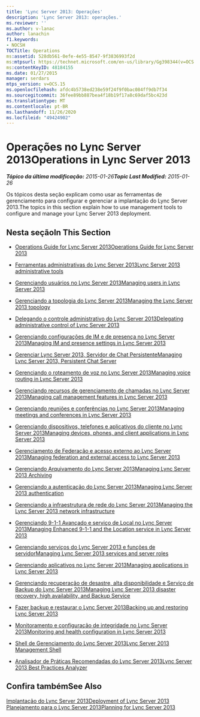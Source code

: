 ```yaml
---
title: 'Lync Server 2013: Operações'
description: 'Lync Server 2013: operações.'
ms.reviewer: ''
ms.author: v-lanac
author: lanachin
f1.keywords:
- NOCSH
TOCTitle: Operations
ms:assetid: 528db561-0efe-4e55-8547-9f3836993f2d
ms:mtpsurl: https://technet.microsoft.com/en-us/library/Gg398344(v=OCS.15)
ms:contentKeyID: 48184155
ms.date: 01/27/2015
manager: serdars
mtps_version: v=OCS.15
ms.openlocfilehash: afdc4b5738ed238e59f24f9f0bac084ff9db7f34
ms.sourcegitcommit: 36fee89bb887bea4f18b19f17a8c69daf5bc423d
ms.translationtype: MT
ms.contentlocale: pt-BR
ms.lasthandoff: 11/26/2020
ms.locfileid: "49424902"
---
```

# <a name="operations-in-lync-server-2013"></a><span data-ttu-id="a77b4-103">Operações no Lync Server 2013</span><span class="sxs-lookup"><span data-stu-id="a77b4-103">Operations in Lync Server 2013</span></span>

<div data-xmlns="http://www.w3.org/1999/xhtml">

<div class="topic" data-xmlns="http://www.w3.org/1999/xhtml" data-msxsl="urn:schemas-microsoft-com:xslt" data-cs="https://msdn.microsoft.com/">

<div data-asp="https://msdn2.microsoft.com/asp">



</div>

<div id="mainSection">

<div id="mainBody"><span data-ttu-id="a77b4-104">

<span> </span></span><span class="sxs-lookup"><span data-stu-id="a77b4-104">

<span> </span></span></span>

<span data-ttu-id="a77b4-105">_**Tópico da última modificação:** 2015-01-26_</span><span class="sxs-lookup"><span data-stu-id="a77b4-105">_**Topic Last Modified:** 2015-01-26_</span></span>

<span data-ttu-id="a77b4-106">Os tópicos desta seção explicam como usar as ferramentas de gerenciamento para configurar e gerenciar a implantação do Lync Server 2013.</span><span class="sxs-lookup"><span data-stu-id="a77b4-106">The topics in this section explain how to use management tools to configure and manage your Lync Server 2013 deployment.</span></span>

<div>

## <a name="in-this-section"></a><span data-ttu-id="a77b4-107">Nesta seção</span><span class="sxs-lookup"><span data-stu-id="a77b4-107">In This Section</span></span>

  - [<span data-ttu-id="a77b4-108">Operations Guide for Lync Server 2013</span><span class="sxs-lookup"><span data-stu-id="a77b4-108">Operations Guide for Lync Server 2013</span></span>](lync-server-2013-operations-guide.md)

  - [<span data-ttu-id="a77b4-109">Ferramentas administrativas do Lync Server 2013</span><span class="sxs-lookup"><span data-stu-id="a77b4-109">Lync Server 2013 administrative tools</span></span>](lync-server-2013-lync-server-administrative-tools.md)

  - [<span data-ttu-id="a77b4-110">Gerenciando usuários no Lync Server 2013</span><span class="sxs-lookup"><span data-stu-id="a77b4-110">Managing users in Lync Server 2013</span></span>](lync-server-2013-managing-users-in-lync-server.md)

  - [<span data-ttu-id="a77b4-111">Gerenciando a topologia do Lync Server 2013</span><span class="sxs-lookup"><span data-stu-id="a77b4-111">Managing the Lync Server 2013 topology</span></span>](lync-server-2013-managing-the-lync-server-topology.md)

  - [<span data-ttu-id="a77b4-112">Delegando o controle administrativo do Lync Server 2013</span><span class="sxs-lookup"><span data-stu-id="a77b4-112">Delegating administrative control of Lync Server 2013</span></span>](lync-server-2013-delegating-administrative-control-of-lync-server.md)

  - [<span data-ttu-id="a77b4-113">Gerenciando configurações de IM e de presença no Lync Server 2013</span><span class="sxs-lookup"><span data-stu-id="a77b4-113">Managing IM and presence settings in Lync Server 2013</span></span>](lync-server-2013-managing-im-and-presence-settings.md)

  - [<span data-ttu-id="a77b4-114">Gerenciar Lync Server 2013, Servidor de Chat Persistente</span><span class="sxs-lookup"><span data-stu-id="a77b4-114">Managing Lync Server 2013, Persistent Chat Server</span></span>](managing-lync-server-2013-persistent-chat-server.md)

  - [<span data-ttu-id="a77b4-115">Gerenciando o roteamento de voz no Lync Server 2013</span><span class="sxs-lookup"><span data-stu-id="a77b4-115">Managing voice routing in Lync Server 2013</span></span>](lync-server-2013-managing-voice-routing.md)

  - [<span data-ttu-id="a77b4-116">Gerenciando recursos de gerenciamento de chamadas no Lync Server 2013</span><span class="sxs-lookup"><span data-stu-id="a77b4-116">Managing call management features in Lync Server 2013</span></span>](lync-server-2013-managing-call-management-features.md)

  - [<span data-ttu-id="a77b4-117">Gerenciando reuniões e conferências no Lync Server 2013</span><span class="sxs-lookup"><span data-stu-id="a77b4-117">Managing meetings and conferences in Lync Server 2013</span></span>](lync-server-2013-managing-meetings-and-conferences.md)

  - [<span data-ttu-id="a77b4-118">Gerenciando dispositivos, telefones e aplicativos do cliente no Lync Server 2013</span><span class="sxs-lookup"><span data-stu-id="a77b4-118">Managing devices, phones, and client applications in Lync Server 2013</span></span>](lync-server-2013-managing-devices-phones-and-client-applications.md)

  - [<span data-ttu-id="a77b4-119">Gerenciamento de Federação e acesso externo ao Lync Server 2013</span><span class="sxs-lookup"><span data-stu-id="a77b4-119">Managing federation and external access to Lync Server 2013</span></span>](lync-server-2013-managing-federation-and-external-access-to-lync-server-2013.md)

  - [<span data-ttu-id="a77b4-120">Gerenciando Arquivamento do Lync Server 2013</span><span class="sxs-lookup"><span data-stu-id="a77b4-120">Managing Lync Server 2013 Archiving</span></span>](lync-server-2013-managing-archiving.md)

  - [<span data-ttu-id="a77b4-121">Gerenciando a autenticação do Lync Server 2013</span><span class="sxs-lookup"><span data-stu-id="a77b4-121">Managing Lync Server 2013 authentication</span></span>](lync-server-2013-managing-lync-server-authentication.md)

  - [<span data-ttu-id="a77b4-122">Gerenciando a infraestrutura de rede do Lync Server 2013</span><span class="sxs-lookup"><span data-stu-id="a77b4-122">Managing the Lync Server 2013 network infrastructure</span></span>](lync-server-2013-managing-the-lync-server-2013-network-infrastructure.md)

  - [<span data-ttu-id="a77b4-123">Gerenciando 9-1-1 Avançado e serviço de Local no Lync Server 2013</span><span class="sxs-lookup"><span data-stu-id="a77b4-123">Managing Enhanced 9-1-1 and the Location service in Lync Server 2013</span></span>](lync-server-2013-managing-enhanced-9-1-1-and-the-location-service.md)

  - [<span data-ttu-id="a77b4-124">Gerenciando serviços do Lync Server 2013 e funções de servidor</span><span class="sxs-lookup"><span data-stu-id="a77b4-124">Managing Lync Server 2013 services and server roles</span></span>](lync-server-2013-managing-lync-server-services-and-server-roles.md)

  - [<span data-ttu-id="a77b4-125">Gerenciando aplicativos no Lync Server 2013</span><span class="sxs-lookup"><span data-stu-id="a77b4-125">Managing applications in Lync Server 2013</span></span>](lync-server-2013-managing-applications.md)

  - [<span data-ttu-id="a77b4-126">Gerenciando recuperação de desastre, alta disponibilidade e Serviço de Backup do Lync Server 2013</span><span class="sxs-lookup"><span data-stu-id="a77b4-126">Managing Lync Server 2013 disaster recovery, high availability, and Backup Service</span></span>](lync-server-2013-managing-lync-server-disaster-recovery-high-availability-and-backup-service.md)

  - [<span data-ttu-id="a77b4-127">Fazer backup e restaurar o Lync Server 2013</span><span class="sxs-lookup"><span data-stu-id="a77b4-127">Backing up and restoring Lync Server 2013</span></span>](lync-server-2013-backing-up-and-restoring-lync-server.md)

  - [<span data-ttu-id="a77b4-128">Monitoramento e configuração de integridade no Lync Server 2013</span><span class="sxs-lookup"><span data-stu-id="a77b4-128">Monitoring and health configuration in Lync Server 2013</span></span>](lync-server-2013-monitoring-and-health-configuration.md)

  - [<span data-ttu-id="a77b4-129">Shell de Gerenciamento do Lync Server 2013</span><span class="sxs-lookup"><span data-stu-id="a77b4-129">Lync Server 2013 Management Shell</span></span>](lync-server-2013-lync-server-management-shell.md)

  - [<span data-ttu-id="a77b4-130">Analisador de Práticas Recomendadas do Lync Server 2013</span><span class="sxs-lookup"><span data-stu-id="a77b4-130">Lync Server 2013 Best Practices Analyzer</span></span>](lync-server-2013-lync-server-best-practices-analyzer.md)

</div>

<div>

## <a name="see-also"></a><span data-ttu-id="a77b4-131">Confira também</span><span class="sxs-lookup"><span data-stu-id="a77b4-131">See Also</span></span>


[<span data-ttu-id="a77b4-132">Implantação do Lync Server 2013</span><span class="sxs-lookup"><span data-stu-id="a77b4-132">Deployment of Lync Server 2013</span></span>](lync-server-2013-deployment.md)  
[<span data-ttu-id="a77b4-133">Planejamento para o Lync Server 2013</span><span class="sxs-lookup"><span data-stu-id="a77b4-133">Planning for Lync Server 2013</span></span>](lync-server-2013-planning.md)  
  

<span data-ttu-id="a77b4-134"></div>

</div>

<span> </span>

</div>

</div>

</span><span class="sxs-lookup"><span data-stu-id="a77b4-134"></div>

</div>

<span> </span>

</div>

</div>

</span></span></div>

